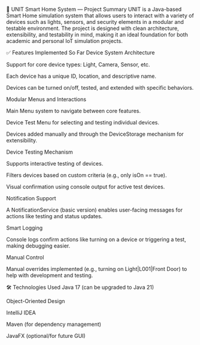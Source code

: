 🚀 UNIT Smart Home System — Project Summary
UNIT is a Java-based Smart Home simulation system that allows users to interact with a variety of devices such as lights, sensors, and security elements in a modular and testable environment. The project is designed with clean architecture, extensibility, and testability in mind, making it an ideal foundation for both academic and personal IoT simulation projects.

✅ Features Implemented So Far
Device System Architecture

Support for core device types: Light, Camera, Sensor, etc.

Each device has a unique ID, location, and descriptive name.

Devices can be turned on/off, tested, and extended with specific behaviors.

Modular Menus and Interactions

Main Menu system to navigate between core features.

Device Test Menu for selecting and testing individual devices.

Devices added manually and through the DeviceStorage mechanism for extensibility.

Device Testing Mechanism

Supports interactive testing of devices.

Filters devices based on custom criteria (e.g., only isOn == true).

Visual confirmation using console output for active test devices.

Notification Support

A NotificationService (basic version) enables user-facing messages for actions like testing and status updates.

Smart Logging

Console logs confirm actions like turning on a device or triggering a test, making debugging easier.

Manual Control

Manual overrides implemented (e.g., turning on Light|L001|Front Door) to help with development and testing.

🛠️ Technologies Used
Java 17 (can be upgraded to Java 21)

Object-Oriented Design

IntelliJ IDEA

Maven (for dependency management)

JavaFX (optional/for future GUI)
